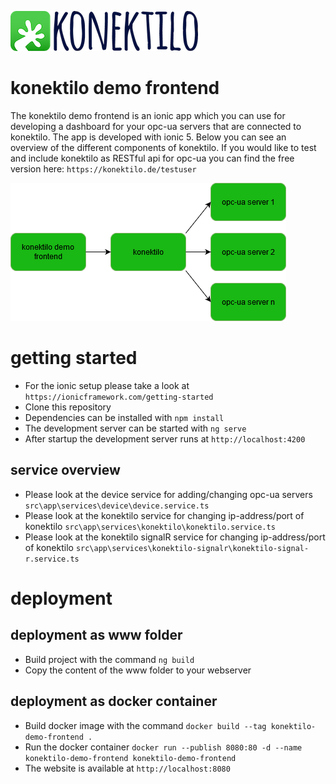 ![](graphics/konektilo-logo-readme.png)
# konektilo demo frontend
The konektilo demo frontend is an ionic app which you can use for developing a dashboard for your opc-ua servers that are connected to konektilo.
The app is developed with ionic 5.
Below you can see an overview of the different components of konektilo.
If you would like to test and include konektilo as RESTful api for opc-ua you can find the free version here: ```https://konektilo.de/testuser```

![alt text](graphics/konektilo-demo-frontend.png "konektilo demo frontend overview")

# getting started
* For the ionic setup please take a look at ```https://ionicframework.com/getting-started```
* Clone this repository
* Dependencies can be installed with ```npm install```
* The development server can be started with ```ng serve```
* After startup the development server runs at ```http://localhost:4200```

## service overview
* Please look at the device service for adding/changing opc-ua servers ```src\app\services\device\device.service.ts```
* Please look at the konektilo service for changing ip-address/port of konektilo ```src\app\services\konektilo\konektilo.service.ts```
* Please look at the konektilo signalR service for changing ip-address/port of konektilo ```src\app\services\konektilo-signalr\konektilo-signal-r.service.ts```

# deployment

## deployment as www folder
* Build project with the command ```ng build```
* Copy the content of the www folder to your webserver

## deployment as docker container
* Build docker image with the command ```docker build --tag konektilo-demo-frontend .```
* Run the docker container ```docker run --publish 8080:80 -d --name konektilo-demo-frontend konektilo-demo-frontend```
* The website is available at ```http://localhost:8080```
